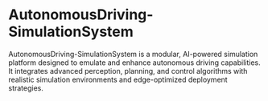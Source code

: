 # AutonomousDriving-SimulationSystem
AutonomousDriving-SimulationSystem is a modular, AI-powered simulation platform designed to emulate and enhance autonomous driving capabilities. It integrates advanced perception, planning, and control algorithms with realistic simulation environments and edge-optimized deployment strategies.
